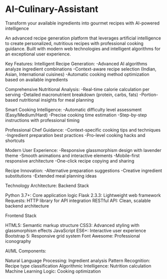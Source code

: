 # AI-Culinary-Assistant

Transform your available ingredients into gourmet recipes with AI-powered intelligence

An advanced recipe generation platform that leverages artificial intelligence to create personalized, nutritious recipes with professional cooking guidance. Built with modern web technologies and intelligent algorithms for an exceptional user experience.

Key Features:
Intelligent Recipe Generation:
-Advanced AI algorithms analyze ingredient combinations
-Context-aware recipe selection (Indian, Asian, International cuisines)
-Automatic cooking method optimization based on available ingredients

Comprehensive Nutritional Analysis:
-Real-time calorie calculation per serving
-Detailed macronutrient breakdown (protein, carbs, fats)
-Portion-based nutritional insights for meal planning

Smart Cooking Intelligence:
-Automatic difficulty level assessment (Easy/Medium/Hard)
-Precise cooking time estimation
-Step-by-step instructions with professional timing

Professional Chef Guidance:
-Context-specific cooking tips and techniques
-Ingredient preparation best practices
-Pro-level cooking hacks and shortcuts

Modern User Experience:
-Responsive glassmorphism design with lavender theme
-Smooth animations and interactive elements
-Mobile-first responsive architecture
-One-click recipe copying and sharing

Recipe Innovation:
-Alternative preparation suggestions
-Creative ingredient substitutions
-Extended meal planning ideas

Technology Architecture:
Backend Stack

Python 3.7+: Core application logic
Flask 2.3.3: Lightweight web framework
Requests: HTTP library for API integration
RESTful API: Clean, scalable backend architecture

Frontend Stack

HTML5: Semantic markup structure
CSS3: Advanced styling with glassmorphism effects
JavaScript ES6+: Interactive user experience
Bootstrap 5: Responsive grid system
Font Awesome: Professional iconography

AI/ML Components:

Natural Language Processing: Ingredient analysis
Pattern Recognition: Recipe type classification
Algorithmic Intelligence: Nutrition calculation
Machine Learning Logic: Cooking optimization

